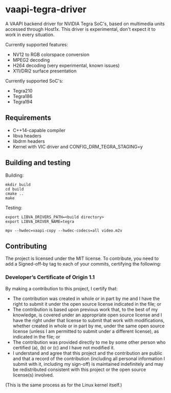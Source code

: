 # vaapi-tegra-driver

A VAAPI backend driver for NVIDIA Tegra SoC's, based on multimedia units accessed through Host1x.
This driver is experimental, don't expect it to work in every situation.

Currently supported features:

- NV12 to RGB colorspace conversion
- MPEG2 decoding
- H264 decoding (very experimental, known issues)
- X11/DRI2 surface presentation

Currently supported SoC's:

- Tegra210
- Tegra186
- Tegra194

## Requirements

- C++14-capable compiler
- libva headers
- libdrm headers
- Kernel with VIC driver and CONFIG_DRM_TEGRA_STAGING=y

## Building and testing

Building:

```
mkdir build
cd build
cmake ..
make
```

Testing:

```
export LIBVA_DRIVERS_PATH=<build directory>
export LIBVA_DRIVER_NAME=tegra

mpv --hwdec=vaapi-copy --hwdec-codecs=all video.m2v
```

## Contributing

The project is licensed under the MIT license. To contribute, you need to add a Signed-off-by
tag to each of your commits, certifying the following:

### Developer’s Certificate of Origin 1.1

By making a contribution to this project, I certify that:

* The contribution was created in whole or in part by me and I have the right to submit it under the open source license indicated in the file; or
* The contribution is based upon previous work that, to the best of my knowledge, is covered under an appropriate open source license and I have the right under that license to submit that work with modifications, whether created in whole or in part by me, under the same open source license (unless I am permitted to submit under a different license), as indicated in the file; or
* The contribution was provided directly to me by some other person who certified (a), (b) or \(c\) and I have not modified it.
* I understand and agree that this project and the contribution are public and that a record of the contribution (including all personal information I submit with it, including my sign-off) is maintained indefinitely and may be redistributed consistent with this project or the open source license(s) involved.

(This is the same process as for the Linux kernel itself.)
